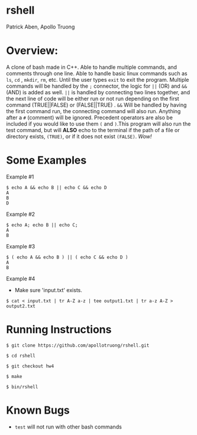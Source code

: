 # rshell
Patrick Aben, Apollo Truong

# Overview:

 A clone of bash made in C++. Able to handle multiple commands, and comments through one line. Able to handle basic linux commands such as `ls`, `cd` , `mkdir`, `rm`, etc. Until the user types `exit` to exit the program. Multiple commands will be handled by the `;` connector, the logic for `||` (OR) and `&&` (AND) is added as well. `||` is handled by connecting two lines together, and the next line of code will be either run or not run depending on the first command (TRUE||FALSE) or (FALSE||TRUE) . `&&` Will be handled by having the first command run, the connecting command will also run. Anything after a `#` (comment) will be ignored. Precedent operators are also be included if you would like to use them `(` and `)`.This program will also run the test command, but will **ALSO** echo to the terminal if the path of a file or directory exists, `(TRUE)`, or if it does not exist `(FALSE)`. *Wow!*

# Some Examples

Example #1
```
$ echo A && echo B || echo C && echo D
A
B
D
```
Example #2
```
$ echo A; echo B || echo C;
A
B
```
Example #3
```
$ ( echo A && echo B ) || ( echo C && echo D )
A
B
```
Example #4
- Make sure 'input.txt' exists.
```
$ cat < input.txt | tr A-Z a-z | tee output1.txt | tr a-z A-Z > output2.txt
```

# Running Instructions

```
$ git clone https://github.com/apollotruong/rshell.git
```

```
$ cd rshell
```

```
$ git checkout hw4
```

```
$ make
```

```
$ bin/rshell
```

# Known Bugs

- `test` will not run with other bash commands

